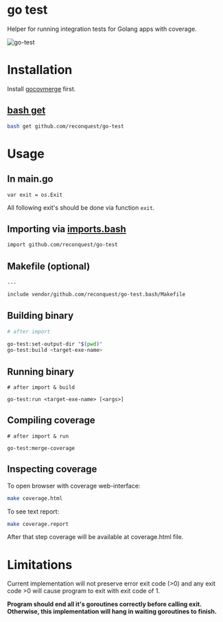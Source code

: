 # go test

Helper for running integration tests for Golang apps with coverage.

![go-test](https://cloud.githubusercontent.com/assets/674812/16035798/d557abdc-323a-11e6-83ba-0df288b40829.gif)

# Installation

Install [gocovmerge](https://github.com/wadey/gocovmerge) first.

## [bash get](https://github.com/reconquest/bash-get)

```bash
bash get github.com/reconquest/go-test
```

# Usage

## In main.go

```
var exit = os.Exit
```

All following exit's should be done via function `exit`.

## Importing via [imports.bash](https://github.com/reconquest/import.bash)

```bash
import github.com/reconquest/go-test
```

## Makefile (optional)

```bash
...

include vendor/github.com/reconquest/go-test.bash/Makefile
```

## Building binary

```bash
# after import

go-test:set-output-dir "$(pwd)"
go-test:build <target-exe-name>
```

## Running binary

```
# after import & build

go-test:run <target-exe-name> [<args>]
```

## Compiling coverage

```
# after import & run

go-test:merge-coverage
```

## Inspecting coverage

To open browser with coverage web-interface:

```bash
make coverage.html
```

To see text report:

```bash
make coverage.report
```

After that step coverage will be available at coverage.html file.

# Limitations

Current implementation will not preserve error exit code (>0) and any exit
code >0 will cause program to exit with exit code of 1.

**Program should end all it's goroutines correctly before calling exit.
Otherwise, this implementation will hang in waiting goroutines to finish.**
